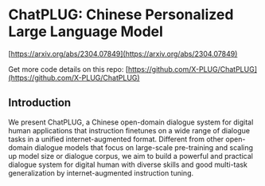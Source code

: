 # ChatPLUG: Chinese Personalized Large Language Model

[https://arxiv.org/abs/2304.07849](https://arxiv.org/abs/2304.07849)

Get more code details on this repo: [https://github.com/X-PLUG/ChatPLUG](https://github.com/X-PLUG/ChatPLUG)

## Introduction
We present ChatPLUG, a Chinese open-domain dialogue system for digital human applications that instruction finetunes on a wide range of dialogue tasks in a unified internet-augmented format. Different from other open-domain dialogue models that focus on large-scale pre-training and scaling up model size or dialogue corpus, we aim to build a powerful and practical dialogue system for digital human with diverse skills and good multi-task generalization by internet-augmented instruction tuning.
